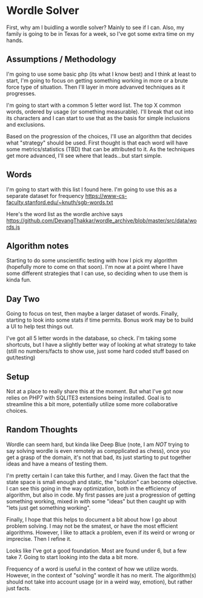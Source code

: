 # Wordle Solver

First, why am I buidling a wordle solver?  Mainly to see if I can.  Also, my family is going to be in Texas for a week, so I've got some extra time on my hands.

## Assumptions / Methodology
I'm going to use some basic php (its what I know best) and I think at least to start, I'm going to focus on getting something working in more or a brute force type of situation.  Then I'll layer in more advanved techniques as it progresses.

I'm going to start with a common 5 letter word list.  The top X common words, ordered by usage (or something measurable).  I'll break that out into its characters and I can start to use that as the basis for simple inclusions and exclusions.

Based on the progression of the choices, I'll use an algorithm that decides what "strategy" should be used.  First thought is that each word will have some metrics/statistics (TBD) that can be attributed to it.  As the techniques get more advanced, I'll see where that leads...but start simple.

## Words
I'm going to start with this list I found here.  I'm going to use this as a separate dataset for frequency
https://www-cs-faculty.stanford.edu/~knuth/sgb-words.txt

Here's the word list as the wordle archive says
https://github.com/DevangThakkar/wordle_archive/blob/master/src/data/words.js

## Algorithm notes
Starting to do some unscientific testing with how I pick my algorithm (hopefully more to come on that soon).  I'm now at a point where I have some different strategies that I can use, so deciding when to use them is kinda fun.


## Day Two
Going to focus on test, then maybe a larger dataset of words.  Finally, starting to look into some stats if time permits.  Bonus work may be to build a UI to help test things out.

I've got all 5 letter words in the database, so check.  I'm taking some shortcuts, but I have a slightly better way of looking at what strategy to take (still no numbers/facts to show use, just some hard coded stuff based on gut/testing)


## Setup
Not at a place to really share this at the moment.  But what I've got now relies on PHP7 with SQLITE3 extensions being installed.  Goal is to streamline this a bit more, potentially utilize some more collaborative choices.

## Random Thoughts
Wordle can seem hard, but kinda like Deep Blue (note, I am *NOT* trying to say solving wordle is even remotely as compplicated as chess), once you get a grasp of the domain, it's not that bad, its just starting to put together ideas and have a means of testing them.

I'm pretty certain I can take this further, and I may.  Given the fact that the state space is small enough and static, the "solution" can become objective.  I can see this going in the way optimization, both in the efficiency of algorithm, but also in code.  My first passes are just a progression of getting something working, mixed in with some "ideas" but then caught up with "lets just get something working".

Finally, I hope that this helps to document a bit about how I go about problem solving.  I may not be the smatest, or have the most efficient algorithms.  However, I like to attack a problem, even if its weird or wrong or imprecise.  Then I refine it.

Looks like I've got a good foundation.  Most are found under 6, but a few take 7.  Going to start looking into the data a bit more.

Frequency of a word is useful in the context of how we utilize words.  However, in the context of "solving" wordle it has no merit.  The algorithm(s) should not take into account usage (or in a weird way, emotion), but rather just facts.